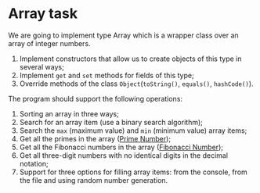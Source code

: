 # Array task

We are going to implement type Array which is a wrapper class over an array of integer numbers.

1. Implement constructors that allow us to create objects of this type in several ways;
2. Implement ``get`` and ``set`` methods for fields of this type;
3. Override methods of the class ``Object``(``toString()``, ``equals()``, ``hashCode()``). 

The program should support the following operations:

1. Sorting an array in three ways;
2. Search for an array item (use a binary search algorithm);
3. Search the ``max`` (maximum value) and ``min`` (minimum value) array items;
4. Get all the primes in the array ([Prime Number](https://www.splashlearn.com/math-vocabulary/algebra/prime-number));
5. Get all the Fibonacci numbers in the array ([Fibonacci Number](https://www.google.com/search?client=firefox-b-d&q=Fibonacci+numbers));
6. Get all three-digit numbers with no identical digits in the decimal notation;
7. Support for three options for filling array items: from the console, from the file and using random number generation.
